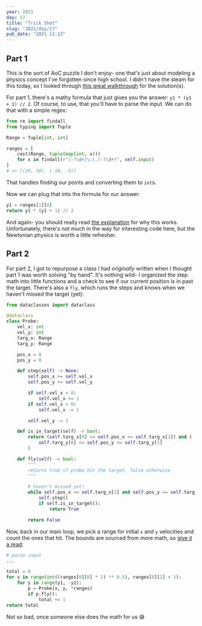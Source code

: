 ```yaml
---
year: 2021
day: 17
title: "Trick Shot"
slug: "2021/day/17"
pub_date: "2021-12-22"
---
```


## Part 1

This is the sort of AoC puzzle I don't enjoy- one that's just about modeling a physics concept I've forgotten since high school. I didn't have the steam for this today, so I looked through [this great walkthrough](https://github.com/mebeim/aoc/blob/master/2021/README.md#day-17---trick-shot) for the solution(s).

For part 1, there's a mathy formula that just gives you the answer: `y1 * (y1 + 1) // 2`. Of course, to use, that you'll have to parse the input. We can do that with a simple regex:

```py
from re import findall
from typing import Tuple

Range = Tuple[int, int]

ranges = [
    cast(Range, tuple(map(int, x)))
    for x in findall(r"(-?\d+)\.\.(-?\d+)", self.input)
]
# => [(20, 30), (-10, -5)]
```

That handles finding our points and converting them to `int`s.

Now we can plug that into the formula for our answer:

```py
y1 = ranges[1][0]
return y1 * (y1 + 1) // 2
```

And again- you should really read [the explanation](https://github.com/mebeim/aoc/blob/master/2021/README.md#day-17---trick-shot) for why this works. Unfortunately, there's not much in the way for interesting code here, but the Newtonian physics is worth a little refresher.

## Part 2

For part 2, I got to repurpose a class I had _originally_ written when I thought part 1 was worth solving "by hand". It's nothing wild- I organized the step math into little functions and a check to see if our current position is in past the target. There's also a `fly`, which runs the steps and knows when we haven't missed the target (yet):

```py
from dataclasses import dataclass

@dataclass
class Probe:
    vel_x: int
    vel_y: int
    targ_x: Range
    targ_y: Range

    pos_x = 0
    pos_y = 0

    def step(self) -> None:
        self.pos_x += self.vel_x
        self.pos_y += self.vel_y

        if self.vel_x < 0:
            self.vel_x += 1
        if self.vel_x > 0:
            self.vel_x -= 1

        self.vel_y -= 1

    def is_in_target(self) -> bool:
        return (self.targ_x[0] <= self.pos_x <= self.targ_x[1]) and (
            self.targ_y[0] <= self.pos_y <= self.targ_y[1]
        )

    def fly(self) -> bool:
        """
        returns true if probe hit the target, false otherwise
        """

        # haven't missed yet!
        while self.pos_x <= self.targ_x[1] and self.pos_y >= self.targ_y[0]:
            self.step()
            if self.is_in_target():
                return True

        return False
```

Now, back in our main loop, we pick a range for initial `x` and `y` velocities and count the ones that hit. The bounds are sourced from more math, so [give it a read](https://github.com/mebeim/aoc/blob/master/2021/README.md#part-2-16):

```py
# parse input
...

total = 0
for x in range(int((ranges[0][0] * 2) ** 0.5), ranges[0][1] + 1):
    for y in range(y1, -y1):
        p = Probe(x, y, *ranges)
        if p.fly():
            total += 1
return total
```

Not so bad, once someone else does the math for us 😅
